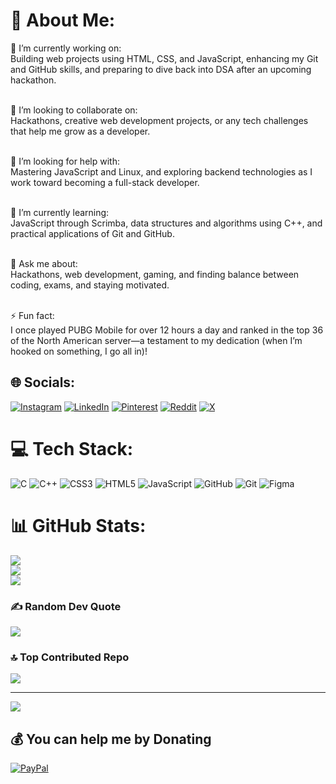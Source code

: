 # 💫 About Me:
🔭 I’m currently working on:<br>Building web projects using HTML, CSS, and JavaScript, enhancing my Git and GitHub skills, and preparing to dive back into DSA after an upcoming hackathon.<br><br>

👯 I’m looking to collaborate on:<br>Hackathons, creative web development projects, or any tech challenges that help me grow as a developer.<br><br>

🤝 I’m looking for help with:<br>Mastering JavaScript and Linux, and exploring backend technologies as I work toward becoming a full-stack developer.<br><br>

🌱 I’m currently learning:<br>JavaScript through Scrimba, data structures and algorithms using C++, and practical applications of Git and GitHub.<br><br>

💬 Ask me about:<br>Hackathons, web development, gaming, and finding balance between coding, exams, and staying motivated.<br><br>

⚡ Fun fact:<br>I once played PUBG Mobile for over 12 hours a day and ranked in the top 36 of the North American server—a testament to my dedication (when I’m hooked on something, I go all in)!




## 🌐 Socials:
[![Instagram](https://img.shields.io/badge/Instagram-%23E4405F.svg?logo=Instagram&logoColor=white)](https://instagram.com/iblameprems) [![LinkedIn](https://img.shields.io/badge/LinkedIn-%230077B5.svg?logo=linkedin&logoColor=white)](https://linkedin.com/in/premsai22k) [![Pinterest](https://img.shields.io/badge/Pinterest-%23E60023.svg?logo=Pinterest&logoColor=white)](https://pinterest.com/premsai22k) [![Reddit](https://img.shields.io/badge/Reddit-%23FF4500.svg?logo=Reddit&logoColor=white)](https://reddit.com/user/ShallotOk6811) [![X](https://img.shields.io/badge/X-black.svg?logo=X&logoColor=white)](https://x.com/premsaik22) 

# 💻 Tech Stack:
![C](https://img.shields.io/badge/c-%2300599C.svg?style=for-the-badge&logo=c&logoColor=white) ![C++](https://img.shields.io/badge/c++-%2300599C.svg?style=for-the-badge&logo=c%2B%2B&logoColor=white) ![CSS3](https://img.shields.io/badge/css3-%231572B6.svg?style=for-the-badge&logo=css3&logoColor=white) ![HTML5](https://img.shields.io/badge/html5-%23E34F26.svg?style=for-the-badge&logo=html5&logoColor=white) ![JavaScript](https://img.shields.io/badge/javascript-%23323330.svg?style=for-the-badge&logo=javascript&logoColor=%23F7DF1E) ![GitHub](https://img.shields.io/badge/github-%23121011.svg?style=for-the-badge&logo=github&logoColor=white) ![Git](https://img.shields.io/badge/git-%23F05033.svg?style=for-the-badge&logo=git&logoColor=white) ![Figma](https://img.shields.io/badge/figma-%23F24E1E.svg?style=for-the-badge&logo=figma&logoColor=white)
# 📊 GitHub Stats:
![](https://github-readme-stats.vercel.app/api?username=prem22k&theme=dark&hide_border=false&include_all_commits=true&count_private=true)<br/>
![](https://github-readme-streak-stats.herokuapp.com/?user=prem22k&theme=dark&hide_border=false)<br/>
![](https://github-readme-stats.vercel.app/api/top-langs/?username=prem22k&theme=dark&hide_border=false&include_all_commits=true&count_private=true&layout=compact)

### ✍️ Random Dev Quote
![](https://quotes-github-readme.vercel.app/api?type=vetical&theme=dark)

### 🔝 Top Contributed Repo
![](https://github-contributor-stats.vercel.app/api?username=prem22k&limit=5&theme=dark&combine_all_yearly_contributions=true)

---
[![](https://visitcount.itsvg.in/api?id=prem22k&icon=7&color=12)](https://visitcount.itsvg.in)

  ## 💰 You can help me by Donating
  [![PayPal](https://img.shields.io/badge/PayPal-00457C?style=for-the-badge&logo=paypal&logoColor=white)](https://paypal.me/PSaiK224) 

  
<!-- Proudly created with GPRM ( https://gprm.itsvg.in ) -->
